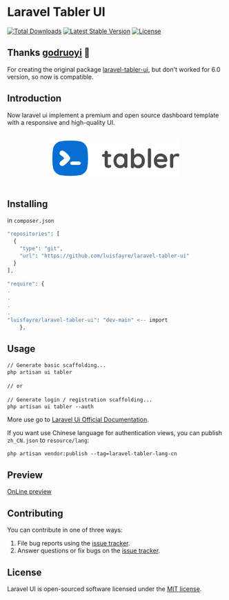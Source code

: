 # Laravel Tabler UI

<a href="https://packagist.org/packages/godruoyi/laravel-tabler-ui"><img src="https://poser.pugx.org/godruoyi/laravel-tabler-ui/d/total.svg" alt="Total Downloads"></a>
<a href="https://packagist.org/packages/godruoyi/laravel-tabler-ui"><img src="https://poser.pugx.org/godruoyi/laravel-tabler-ui/v/stable.svg" alt="Latest Stable Version"></a>
<a href="https://packagist.org/packages/godruoyi/laravel-tabler-ui"><img src="https://poser.pugx.org/godruoyi/laravel-tabler-ui/license.svg" alt="License"></a>

## Thanks [godruoyi](https://github.com/godruoyi) 🎉

For creating the original package [laravel-tabler-ui](https://github.com/godruoyi/laravel-tabler-ui), but don't worked for 6.0 version, so now is compatible.

## Introduction

Now laravel ui implement a premium and open source dashboard template with a responsive and high-quality UI.
<br>
<br>
<p align="center">
<a href="https://github.com/tabler/tabler"><img src="https://raw.githubusercontent.com/tabler/tabler/dev/src/static/logo.svg" alt="A premium and open source dashboard template with a responsive and high-quality UI." width="300"></a><br><br>

</p>

## Installing

in `composer.json` 

```php
"repositories": [
  {
    "type": "git",
    "url": "https://github.com/luisfayre/laravel-tabler-ui"
  }
],
```

```php
"require": {
.
.
.
.
"luisfayre/laravel-tabler-ui": "dev-main" <-- import
    },
```

## Usage

```
// Generate basic scaffolding...
php artisan ui tabler

// or

// Generate login / registration scaffolding...
php artisan ui tabler --auth
```

More use go to [Laravel Ui Official Documentation](https://github.com/laravel/ui).

If you want use Chinese language for authentication views, you can publish `zh_CN.json` to `resource/lang`:

```
php artisan vendor:publish --tag=laravel-tabler-lang-cn
```

## Preview

[OnLine preview](https://laravel-tabler-ui-preview.godruoyi.com/)

## Contributing

You can contribute in one of three ways:

1. File bug reports using the [issue tracker](https://github.com/luisfayre/laravel-tabler-ui/issues).
2. Answer questions or fix bugs on the [issue tracker](https://github.com/luisfayre/laravel-tabler-ui/issues).

## License

Laravel UI is open-sourced software licensed under the [MIT license](LICENSE.md).
